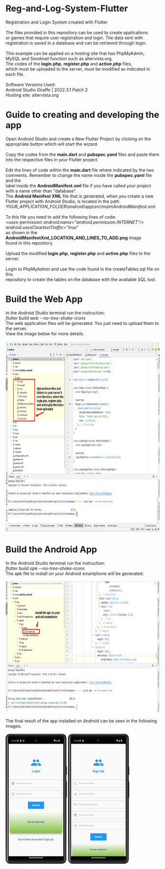  # Reg-and-Log-System-Flutter
Registration and Login System created with Flutter
 <br>
 <br>
The files provided in this repository can be used to create applications
 <br>
or games that require user registration and login. The data sent with
 <br>
registration is saved in a database and can be retrieved through login.
 <br>
 <br>
This example can be applied on a hosting site that has PhpMyAdmin, 
 <br>
MySQL and Sendmail function such as altervista.org.
 <br>
The codes of the <b>login.php</b>, <b>register.php</b> and <b>active.php</b> files, 
 <br>
which must be uploaded to the server, must be modified as indicated in each file.
 <br>
 <br>
Software Versions Used:
 <br>
Android Studio Giraffe | 2022.3.1 Patch 2
<br>
Hosting site: altervista.org
 # Guide to creating and developing the app
Open Android Studio and create a New Flutter Project by clicking on the
 <br>
appropriate button which will start the wizard.
 <br>
 <br>
Copy the codes from the <b>main.dart</b> and <b>pubspec.yaml</b> files and paste them
 <br>
into the respective files in your Flutter project.
 <br>
 <br>
Edit the lines of code within the <b>main.dart</b> file where indicated by the two 
 <br>
comments. Remember to change the name inside the <b>pubspec.yaml</b> file and the
 <br>
label inside the <b>AndroidManifest.xml</b> file if you have called your project
 <br>
with a name other than "database".
 <br>
The <b>Android Manifest XML</b> file that is generated, when you create a new
 <br>
Flutter project with Android Studio, is located in the path
 <br>
<i>YOUR_APPLICATION_FOLDER\android\app\src\main\AndroidManifest.xml.</i>
 <br>
 <br>
To this file you need to add the following lines of code:
 <br>
<i>\<uses-permission android:name="android.permission.INTERNET"/\></i>
 <br>
<i>android:usesCleartextTraffic="true"</i>
 <br>
as shown in the <b>AndroidManifestXml_LOCATION_AND_LINES_TO_ADD.png</b> image
 <br>
found in this repository.
 <br>
 <br>
 Upload the modified <b>login.php</b>, <b>register.php</b> and <b>active.php</b> files to the server.
 <br>
 <br>
 Login to PhpMyAdmin and use the code found in the createTables.sql file on this
 <br> 
 repository to create the tables on the database with the available SQL tool.
 # Build the Web App
 In the Android Studio terminal run the instruction:
 <br>
 <i>flutter build web --no-tree-shake-icons</i>
 <br>
 The web application files will be generated. You just need to upload them to the server. 
 <br>
 View the image below for more details.
 <br>
 <br>
 <img src="web_build.png" alt="screen android 1" width="800" height="620">
 # Build the Android App
 In the Android Studio terminal run the instruction:
 <br>
 <i>flutter build apk --no-tree-shake-icons</i>
 <br>
 The apk file to install on your Android smartphone will be generated.
 <br>
 <br>
 <img src="android_app.png" alt="screen android 1" width="800" height="427">
<br>
 <br>
 The final result of the app installed on Android can be seen in the following images:
 <br>
 <br>
<img src="screen_app_android_1.png" alt="screen android 1" width="200" height="424">
<img src="screen_app_android_2.png" alt="screen android 1" width="200" height="424">
